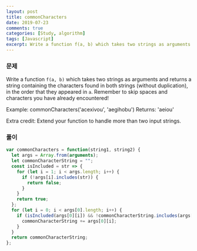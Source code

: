 ```yaml
---
layout: post
title: commonCharacters
date: 2019-07-23
comments: true
categories: [Study, algorithm]
tags: [Javascript]
excerpt: Write a function f(a, b) which takes two strings as arguments and returns a string containing the characters found in both strings (without duplication), in the order that they appeared in a.
---
```


### 문제

Write a function `f(a, b)` which takes two strings as arguments and returns a string containing the characters found in both strings (without duplication), in the order that they appeared in `a`. Remember to skip spaces and characters you have already encountered!

Example: commonCharacters('acexivou', 'aegihobu')
Returns: 'aeiou'

Extra credit: Extend your function to handle more than two input strings.

### 풀이

```javascript
var commonCharacters = function(string1, string2) {
  let args = Array.from(arguments);
  let commonCharacterString = "";
  const isIncluded = str => {
    for (let i = 1; i < args.length; i++) {
      if (!args[i].includes(str)) {
        return false;
      }
    }
    return true;
  };
  for (let i = 0; i < args[0].length; i++) {
    if (isIncluded(args[0][i]) && !commonCharacterString.includes(args[0][i])) {
      commonCharacterString += args[0][i];
    }
  }
  return commonCharacterString;
};
```
